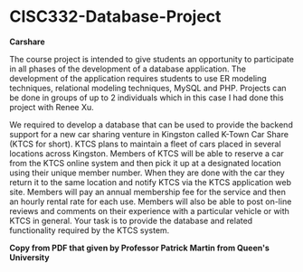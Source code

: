 # CISC332-Database-Project
<b>Carshare</b><br>

The course project is intended to give students an opportunity to participate in all phases of the development of a database application. 
The development of the application requires students to use ER modeling techniques, relational modeling techniques, MySQL and PHP. 
Projects can be done in groups of up to 2 individuals which in this case I had done this project with Renee Xu.

We required to develop a database that can be used to provide the backend support for a new car sharing venture in Kingston called
K-Town Car Share (KTCS for short). KTCS plans to maintain a fleet of cars placed in several locations across Kingston. Members of 
KTCS will be able to reserve a car from the KTCS online system and then pick it up at a designated location using their unique member 
number. When they are done with the car they return it to the same location and notify KTCS via the KTCS application web site. Members 
will pay an annual membership fee for the service and then an hourly rental rate for each use. Members will also be able to post on-line 
reviews and comments on their experience with a particular vehicle or with KTCS in general. Your task is to provide the database and 
related functionality required by the KTCS system. <br>

<b>Copy from PDF that given by Professor Patrick Martin from Queen's University</b></br>
